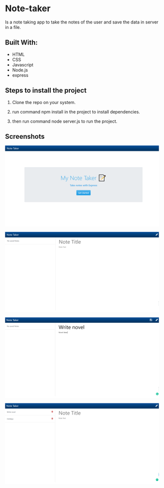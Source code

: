 
  

# Note-taker
Is a note taking app to take the notes of the user and save the data in server in a file.
  

## Built With:

* HTML
* CSS
* Javascript
* Node.js
* express



## Steps to install the project

1. Clone the repo on your system.

2. run command npm install in the project to install dependencies.

3. then run command node server.js to run the project.

 
## Screenshots

![enter image description here](https://raw.githubusercontent.com/nadiaalamgir21/note-taker/main/public/assets/images/s1.PNG)

![enter image description here](https://raw.githubusercontent.com/nadiaalamgir21/note-taker/main/public/assets/images/s2.PNG)

![enter image description here](https://raw.githubusercontent.com/nadiaalamgir21/note-taker/main/public/assets/images/s3.PNG)

![enter image description here](https://raw.githubusercontent.com/nadiaalamgir21/note-taker/main/public/assets/images/s4.PNG)
